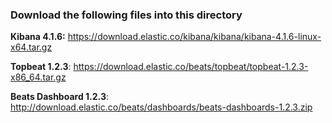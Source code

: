 ### Download the following files into this directory

**Kibana 4.1.6:** https://download.elastic.co/kibana/kibana/kibana-4.1.6-linux-x64.tar.gz

**Topbeat 1.2.3**: https://download.elastic.co/beats/topbeat/topbeat-1.2.3-x86_64.tar.gz

**Beats Dashboard 1.2.3**: http://download.elastic.co/beats/dashboards/beats-dashboards-1.2.3.zip
